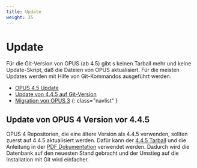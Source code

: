 ```yaml
---
title: Update
weight: 35
---
```


# Update

Für die Git-Version von OPUS (ab 4.5) gibt s keinen Tarball mehr und keine Update-Skript, daß die Dateien von OPUS
aktualisiert. Für die meisten Updates werden mit Hilfe von Git-Kommandos ausgeführt werden.

* [OPUS 4.5 Update](update45.html)
* [Update von 4.4.5 auf Git-Version](from445.html)
* [Migration von OPUS 3](../migration.html)
{: class="navlist" }

## Update von OPUS 4 Version vor 4.4.5

OPUS 4 Repositorien, die eine ältere Version als 4.4.5 verwenden, sollten zuerst auf 4.4.5 aktualisiert werden. Dafür
kann der [4.4.5 Tarball][OPUS445] und die Anleitung in der [PDF Dokumentation][OPUS445DOC] verwendet werden. Dadurch
wird die Datenbank auf den neuesten Stand gebracht und der Umstieg auf die Installation mit Git wird einfacher.

[OPUS445]: http://www.kobv.de/entwicklung/software/opus-4/download/
[OPUS445DOC]: http://www.kobv.de/entwicklung/software/opus-4/dokumentation/







